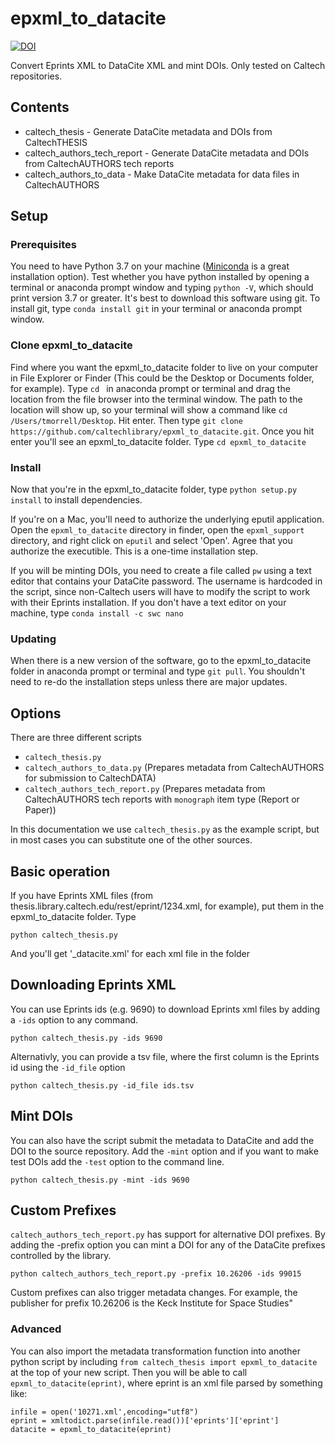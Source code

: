 # epxml_to_datacite

[![DOI](https://data.caltech.edu/badge/129455716.svg)](https://data.caltech.edu/badge/latestdoi/129455716)

Convert Eprints XML to DataCite XML and mint DOIs.  Only tested on Caltech repositories.

## Contents

- caltech_thesis - Generate DataCite metadata and DOIs from CaltechTHESIS
- caltech_authors_tech_report - Generate DataCite metadata and DOIs from
  CaltechAUTHORS tech reports
- caltech_authors_to_data - Make DataCite metadata for data files in
  CaltechAUTHORS

## Setup

### Prerequisites

You need to have Python 3.7 on your machine
([Miniconda](https://docs.conda.io/en/latest/miniconda.html) is a great
installation option).  Test whether you have python installed by opening a terminal or
anaconda prompt window and typing `python -V`, which should print version 3.7
or greater. It's best to download this software using git.  To install git, type
`conda install git` in your terminal or anaconda prompt window.  

### Clone epxml_to_datacite

Find where you want the epxml_to_datacite folder to live on your computer in File Explorer or Finder
(This could be the Desktop or Documents folder, for example).  Type `cd ` 
in anaconda prompt or terminal and drag the location from the file browser into
the terminal window.  The path to the location
will show up, so your terminal will show a command like 
`cd /Users/tmorrell/Desktop`.  Hit enter.  Then type 
`git clone https://github.com/caltechlibrary/epxml_to_datacite.git`. Once you
hit enter you'll see an epxml_to_datacite folder.  Type `cd epxml_to_datacite`

### Install

Now that you're in the epxml_to_datacite folder, type `python setup.py install`
to install dependencies.

If you're on a Mac, you'll need to authorize the underlying eputil application.
Open the `epxml_to_datacite` directory in finder, open the `epxml_support`
directory, and right click on `eputil` and select 'Open'. Agree that you
authorize the executible. This is a one-time installation step.

If you will be minting DOIs, you need to create a file called `pw` using a text
editor that contains your DataCite password.  The username is hardcoded in the
script, since non-Caltech users will have to modify the script to work with
their Eprints installation. If you don't have a text editor on your machine, type
`conda install -c swc nano`

### Updating

When there is a new version of the software, go to the epxml_to_datacite
folder in anaconda prompt or terminal and type `git pull`.  You shouldn't need to re-do
the installation steps unless there are major updates.

## Options

There are three different scripts

- `caltech_thesis.py`
- `caltech_authors_to_data.py` (Prepares metadata from CaltechAUTHORS for submission to CaltechDATA)
- `caltech_authors_tech_report.py` (Prepares metadata from CaltechAUTHORS tech reports  with `monograph` item type (Report or Paper))

In this documentation we use `caltech_thesis.py` as the example script, but in most cases you can substitute one of the other sources.

## Basic operation

If you have Eprints XML files (from thesis.library.caltech.edu/rest/eprint/1234.xml, for example), put them in the epxml_to_datacite folder.  Type

`python caltech_thesis.py`

And you'll get '\_datacite.xml' for each xml file in the folder

## Downloading Eprints XML

You can use Eprints ids (e.g. 9690) to download Eprints xml files by adding a
`-ids` option to any command.

`python caltech_thesis.py -ids 9690`

Alternativly, you can provide a tsv file, where the first column is the Eprints
id using the `-id_file` option

`python caltech_thesis.py -id_file ids.tsv`

## Mint DOIs

You can also have the script submit the metadata to DataCite and add the DOI to the source repository. Add the `-mint`
option and if you want to make test DOIs add the `-test` option to the command line.  

`python caltech_thesis.py -mint -ids 9690`

## Custom Prefixes

`caltech_authors_tech_report.py` has support for alternative DOI prefixes. By
adding the -prefix option you can mint a DOI for any of the DataCite prefixes
controlled by the library.

`python caltech_authors_tech_report.py -prefix 10.26206 -ids 99015`

Custom prefixes can also trigger metadata changes.  For example, the publisher
for prefix 10.26206 is the Keck Institute for Space Studies"

### Advanced

You can also import the metadata transformation function into another python
script by including `from caltech_thesis import epxml_to_datacite` at the top of your new script.
Then you will be able to call `epxml_to_datacite(eprint)`, where eprint is an
xml file parsed by something like:

```
infile = open('10271.xml',encoding="utf8")
eprint = xmltodict.parse(infile.read())['eprints']['eprint']
datacite = epxml_to_datacite(eprint)
```

